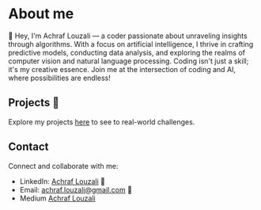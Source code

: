 # About me
👋 Hey, I'm Achraf Louzali — a coder passionate about unraveling insights through algorithms. With a focus on artificial intelligence, I thrive in crafting predictive models, conducting data analysis, and exploring the realms of computer vision and natural language processing. Coding isn't just a skill; it's my creative essence. Join me at the intersection of coding and AI, where possibilities are endless!

## Projects 🚀

Explore my projects [here](https://github.com/achraflouzali?tab=repositories) to see to real-world challenges.

## Contact 

Connect and collaborate with me:

- LinkedIn: [Achraf Louzali](https://www.linkedin.com/in/achraflouzali) 💼
- Email: achraf.louzali@gmail.com 📧
- Medium [Achraf Louzali](https://medium.com/@achraflouzali)
